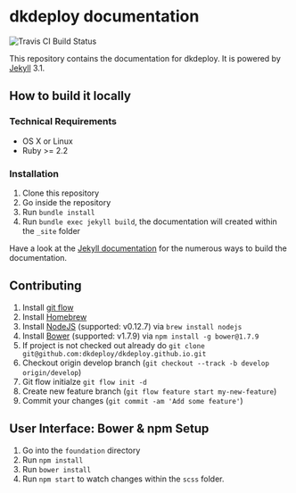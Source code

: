 # dkdeploy documentation

![Travis CI Build Status](https://travis-ci.org/dkdeploy/dkdeploy.github.io.svg?branch=develop)

This repository contains the documentation for dkdeploy. It is powered by [Jekyll](https://jekyllrb.com) 3.1.

## How to build it locally

### Technical Requirements

* OS X or Linux
* Ruby >= 2.2

### Installation

1. Clone this repository
2. Go inside the repository
3. Run `bundle install`
4. Run `bundle exec jekyll build`, the documentation will created within the `_site` folder

Have a look at the [Jekyll documentation](https://jekyllrb.com/docs/usage/) for the numerous ways to build the documentation.

## Contributing

1. Install [git flow](https://github.com/nvie/gitflow)
2. Install [Homebrew](http://brew.sh/) 
3. Install [NodeJS](https://nodejs.org) (supported: v0.12.7) via `brew install nodejs`
4. Install [Bower](http://bower.io) (supported: v1.7.9) via `npm install -g bower@1.7.9`
5. If project is not checked out already do `git clone git@github.com:dkdeploy/dkdeploy.github.io.git`
6. Checkout origin develop branch (`git checkout --track -b develop origin/develop`)
7. Git flow initialze `git flow init -d`
8. Create new feature branch (`git flow feature start my-new-feature`)
9. Commit your changes (`git commit -am 'Add some feature'`)

## User Interface: Bower & npm Setup

1. Go into the `foundation` directory
2. Run `npm install`
3. Run `bower install`
4. Run `npm start` to watch changes within the `scss` folder.